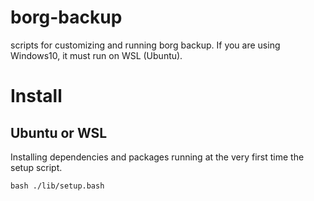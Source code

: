 # borg-backup
scripts for customizing and running borg backup.
If you are using Windows10,  it must run on WSL (Ubuntu).

# Install

## Ubuntu or WSL 

Installing dependencies and packages running at the very first time the setup script.

```
bash ./lib/setup.bash
```
